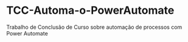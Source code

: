 # TCC-Automa-o-PowerAutomate
Trabalho de Conclusão de Curso sobre automação de processos com Power Automate
